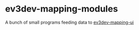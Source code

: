 # ev3dev-mapping-modules
A bunch of small programs feeding data to [ev3dev-mapping-ui](https://github.com/bmegli/ev3dev-mapping-ui)
